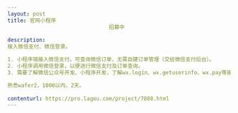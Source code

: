 ```yaml
---                
layout: post       
title: 官网小程序
                                招募中
           
description: 
接入微信支付、微信登录。

1. 小程序端接入微信支付。可查询微信订单，无需自建订单管理（交给微信支付后台）。
2. 小程序调用微信登录，以便进行微信支付及订单查询。
3. 需要了解微信公众号开发、小程序开发，了解wx.login、wx.getuserinfo、wx.pay等接口，避免不必要沟通。

熟悉wafer2，1000以内，2天。
     
contenturl: https://pro.lagou.com/project/7808.html      
---                 
```

